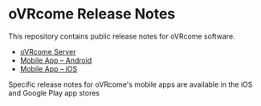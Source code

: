 # oVRcome Release Notes

This repository contains public release notes for oVRcome software.

- [oVRcome Server](ovrcome_server_release_notes.md)
- [Mobile App – Android](mobile_app_android_release_notes.md)
- [Mobile App – iOS](mobile_app_ios_release_notes.md)

Specific release notes for oVRcome's mobile apps are available in the iOS and Google Play app stores
